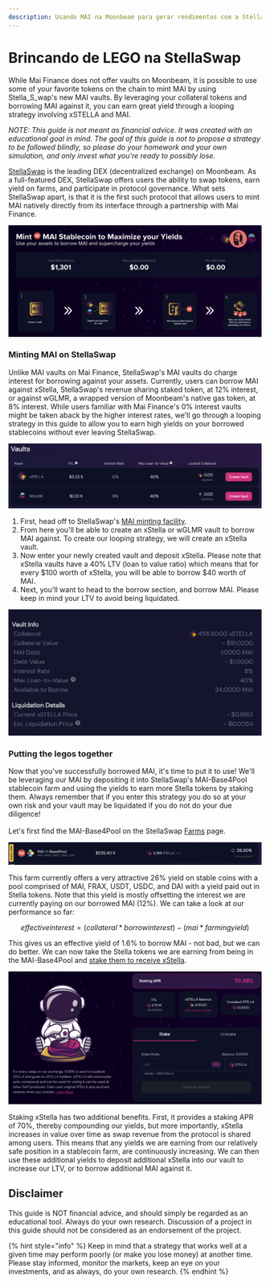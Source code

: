 ```yaml
---
description: Usando MAI na Moonbeam para gerar rendimentos com a StellaSwap.
---
```


# Brincando de LEGO na StellaSwap

While Mai Finance does not offer vaults on Moonbeam, it is possible to use some of your favorite tokens on the chain to mint MAI by using Stella\_S\_wap's new MAI vaults. By leveraging your collateral tokens and borrowing MAI against it, you can earn great yield through a looping strategy involving xSTELLA and MAI.&#x20;

_NOTE: This guide is not meant as financial advice. It was created with an educational goal in mind. The goal of this guide is not to propose a strategy to be followed blindly, so please do your homework and your own simulation, and only invest what you're ready to possibly lose._

[StellaSwap](https://stellaswap.com/) is the leading DEX (decentralized exchange) on Moonbeam. As a full-featured DEX, StellaSwap offers users the ability to swap tokens, earn yield on farms, and participate in protocol governance. What sets StellaSwap apart, is that it is the first such protocol that allows users to mint MAI natively directly from its interface through a partnership with Mai Finance.

![Mint MAI directly from StellaSwap](<../../.gitbook/assets/Screen Shot 2022-06-24 at 4.41.56 PM.png>)

### Minting MAI on StellaSwap

Unlike MAI vaults on Mai Finance, StellaSwap's MAI vaults do charge interest for borrowing against your assets. Currently, users can borrow MAI against xStella, StellaSwap's revenue sharing staked token, at 12% interest, or against wGLMR, a wrapped version of Moonbeam's native gas token, at 8% interest. While users familiar with Mai Finance's 0% interest vaults might be taken aback by the higher interest rates, we'll go through a looping strategy in this guide to allow you to earn high yields on your borrowed stablecoins without ever leaving StellaSwap.

![Vaults on StellSwap](<../../.gitbook/assets/Screen Shot 2022-06-24 at 5.01.01 PM.png>)

1. First, head off to StellaSwap's [MAI minting facility](https://app.stellaswap.com/mai).
2. From here you'll be able to create an xStella or wGLMR vault to borrow MAI against. To create our looping strategy, we will create an xStella vault.
3. Now enter your newly created vault and deposit xStella. Please note that xStella vaults have a 40% LTV (loan to value ratio) which means that for every $100 worth of xStella, you will be able to borrow $40 worth of MAI.
4. Next, you'll want to head to the borrow section, and borrow MAI. Please keep in mind your LTV to avoid being liquidated.

![xStella vault](<../../.gitbook/assets/Screen Shot 2022-06-24 at 5.05.01 PM.png>)

### Putting the legos together

Now that you've successfully borrowed MAI, it's time to put it to use! We'll be leveraging our MAI by depositing it into StellaSwap's MAI-Base4Pool stablecoin farm and using the yields to earn more Stella tokens by staking them. Always remember that if you enter this strategy you do so at your own risk and your vault may be liquidated if you do not do your due diligence!\
\
Let's first find the MAI-Base4Pool on the StellaSwap [Farms](https://app.stellaswap.com/farm) page.

![MAI-Base4Pool](<../../.gitbook/assets/Screen Shot 2022-06-24 at 5.22.32 PM.png>)

This farm currently offers a very attractive 26% yield on stable coins with a pool comprised of MAI, FRAX, USDT, USDC, and DAI with a yield paid out in Stella tokens. Note that this yield is mostly offsetting the interest we are currently paying on our borrowed MAI (12%). We can take a look at our performance so far:

$$effective interest = (collateral * borrow interest)-(mai*farmingyield)$$

This gives us an effective yield of 1.6% to borrow MAI - not bad, but we can do better. We can now take the Stella tokens we are earning from being in the MAI-Base4Pool and [stake them to receive xStella](https://app.stellaswap.com/xstella).

![Staking xStella](<../../.gitbook/assets/Screen Shot 2022-06-24 at 5.33.31 PM.png>)

Staking xStella has two additional benefits. First, it provides a staking APR of 70%, thereby compounding our yields, but more importantly, xStella increases in value over time as swap revenue from the protocol is shared among users. This means that any yields we are earning from our relatively safe position in a stablecoin farm, are continuously increasing. We can then use these additional yields to deposit additional xStella into our vault to increase our LTV, or to borrow additional MAI against it.

## Disclaimer

This guide is NOT financial advice, and should simply be regarded as an educational tool. Always do your own research. Discussion of a project in this guide should not be considered as an endorsement of the project.

{% hint style="info" %}
Keep in mind that a strategy that works well at a given time may perform poorly (or make you lose money) at another time. Please stay informed, monitor the markets, keep an eye on your investments, and as always, do your own research.
{% endhint %}

